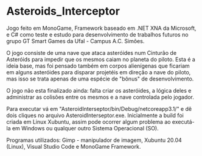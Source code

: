 # Asteroids_Interceptor
Jogo feito em MonoGame, Framework baseado em .NET XNA da Microsoft, e C# como teste e estudo para desenvolvimento de trabalhos futuros no grupo GT Smart Games da Ufal - Campus A.C. Simões.

O jogo consiste de uma nave que ataca asteróides num Cinturão de Asteróids para impedir que os mesmos caiam no planeta do piloto. Esta é a ideia base, mas foi pensado também em corpos alienígenas que ficariam em alguns asteróides para disparar projetéis em direção a nave do piloto, mas isso se trata apenas de uma espécie de "bônus" de desenvolvimento.

O jogo não esta finalizado ainda: falta criar os asteróides, a lógica deles e administrar as colisões entre os mesmos e a nave controlada pelo jogador.

Para executar vá em "AsteroidInterseptor/bin/Debug/netcoreapp3.1/" e dê dois cliques no arquivo AsteroidInterseptor.exe. Inicialmente a build foi criada em Linux Xubuntu, assim pode ocorrer algum problema ao executá-la em Windows ou qualquer outro Sistema Operacional (SO).

Programas utilizados: Gimp - manipulador de imagem, Xubuntu 20.04 (Linux), Visual Studio Code e MonoGame Framework.

